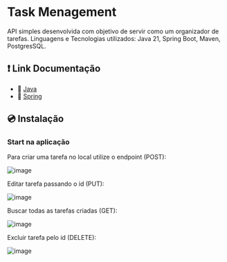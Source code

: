 # Task Menagement

API simples desenvolvida com objetivo de servir como um organizador de tarefas.
Linguagens e Tecnologias utilizados: Java 21, Spring Boot, Maven, PostgresSQL.

## ❗️ Link Documentação

- 📄 [Java](https://docs.oracle.com/en/java/)
- 📄 [Spring](https://docs.spring.io/spring-boot/index.html)

## 💿 Instalação

### Start na aplicação

Para criar uma tarefa no local utilize o endpoint (POST):

![image](https://github.com/user-attachments/assets/10316c05-f199-4db3-922e-34171c82e8aa)

Editar tarefa passando o id (PUT):

![image](https://github.com/user-attachments/assets/8763038b-42a2-4fd1-8486-a79f686f1858)

Buscar todas as tarefas criadas (GET): 

![image](https://github.com/user-attachments/assets/64a03a45-7d26-469b-bd48-bdff52ba3f5c)

Excluir tarefa pelo id (DELETE): 

![image](https://github.com/user-attachments/assets/b84dba8b-1adc-496a-bf84-b3afaa60c83a)


